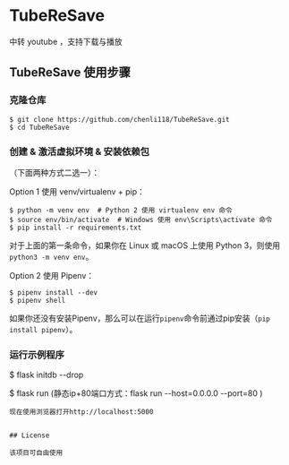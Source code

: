 # TubeReSave
中转 youtube ，支持下载与播放 

## TubeReSave 使用步骤 

### 克隆仓库

```
$ git clone https://github.com/chenli118/TubeReSave.git
$ cd TubeReSave
```
### 创建 & 激活虚拟环境 & 安装依赖包

（下面两种方式二选一）：

Option 1 使用 venv/virtualenv + pip：
```
$ python -m venv env  # Python 2 使用 virtualenv env 命令
$ source env/bin/activate  # Windows 使用 env\Scripts\activate 命令
$ pip install -r requirements.txt
```

对于上面的第一条命令，如果你在 Linux 或 macOS 上使用 Python 3，则使用 `python3 -m venv env`。

Option 2 使用 Pipenv：
```
$ pipenv install --dev
$ pipenv shell
```
如果你还没有安装Pipenv，那么可以在运行`pipenv`命令前通过pip安装（`pip install pipenv`）。

### 运行示例程序

$ flask initdb --drop 
 
$ flask run (静态ip+80端口方式：flask run --host=0.0.0.0 --port=80 )
```
现在使用浏览器打开http://localhost:5000
 

## License

该项目可自由使用


